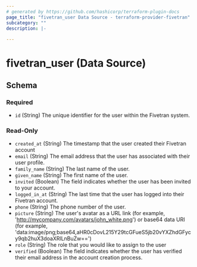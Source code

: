 ```yaml
---
# generated by https://github.com/hashicorp/terraform-plugin-docs
page_title: "fivetran_user Data Source - terraform-provider-fivetran"
subcategory: ""
description: |-
  
---
```


# fivetran_user (Data Source)





<!-- schema generated by tfplugindocs -->
## Schema

### Required

- `id` (String) The unique identifier for the user within the Fivetran system.

### Read-Only

- `created_at` (String) The timestamp that the user created their Fivetran account
- `email` (String) The email address that the user has associated with their user profile.
- `family_name` (String) The last name of the user.
- `given_name` (String) The first name of the user.
- `invited` (Boolean) The field indicates whether the user has been invited to your account.
- `logged_in_at` (String) The last time that the user has logged into their Fivetran account.
- `phone` (String) The phone number of the user.
- `picture` (String) The user's avatar as a URL link (for example, 'http://mycompany.com/avatars/john_white.png') or base64 data URI (for example, 'data:image/png;base64,aHR0cDovL215Y29tcGFueS5jb20vYXZhdGFycy9qb2huX3doaXRlLnBuZw==')
- `role` (String) The role that you would like to assign to the user
- `verified` (Boolean) The field indicates whether the user has verified their email address in the account creation process.

